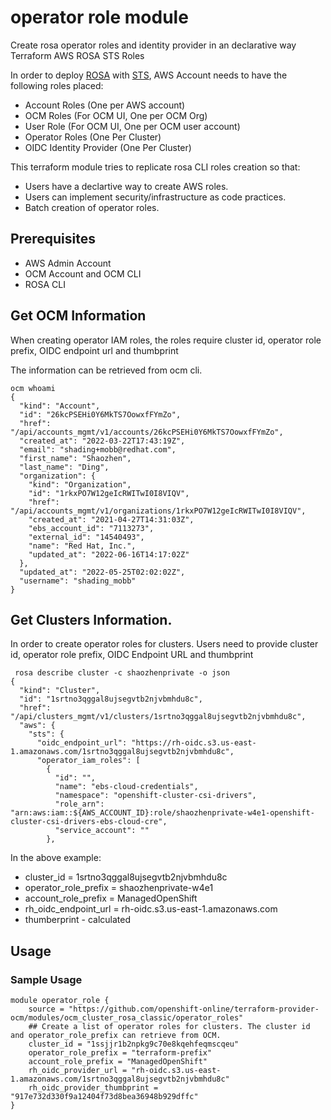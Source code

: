 # operator role module

Create rosa operator roles and identity provider in an declarative way
Terraform AWS ROSA STS Roles

In order to deploy [ROSA](https://docs.openshift.com/rosa/welcome/index.html) with [STS](https://docs.openshift.com/rosa/rosa_planning/rosa-sts-aws-prereqs.html), AWS Account needs to have the following roles placed:

* Account Roles (One per AWS account)
* OCM Roles (For OCM UI, One per OCM Org)
* User Role (For OCM UI, One per OCM user account)
* Operator Roles (One Per Cluster)
* OIDC Identity Provider (One Per Cluster)

This terraform module tries to replicate rosa CLI roles creation so that:

* Users have a declartive way to create AWS roles.
* Users can implement security/infrastructure as code practices.
* Batch creation of operator roles.

## Prerequisites

* AWS Admin Account
* OCM Account and OCM CLI
* ROSA CLI

## Get OCM Information

When creating operator IAM roles, the roles require cluster id, operator role prefix, OIDC endpoint url and thumbprint


The information can be retrieved from ocm cli.
```
ocm whoami
{
  "kind": "Account",
  "id": "26kcPSEHi0Y6MkTS7OowxfFYmZo",
  "href": "/api/accounts_mgmt/v1/accounts/26kcPSEHi0Y6MkTS7OowxfFYmZo",
  "created_at": "2022-03-22T17:43:19Z",
  "email": "shading+mobb@redhat.com",
  "first_name": "Shaozhen",
  "last_name": "Ding",
  "organization": {
    "kind": "Organization",
    "id": "1rkxPO7W12geIcRWITwI0I8VIQV",
    "href": "/api/accounts_mgmt/v1/organizations/1rkxPO7W12geIcRWITwI0I8VIQV",
    "created_at": "2021-04-27T14:31:03Z",
    "ebs_account_id": "7113273",
    "external_id": "14540493",
    "name": "Red Hat, Inc.",
    "updated_at": "2022-06-16T14:17:02Z"
  },
  "updated_at": "2022-05-25T02:02:02Z",
  "username": "shading_mobb"
}
```

## Get Clusters Information.

In order to create operator roles for clusters. Users need to provide cluster id, operator role prefix, OIDC Endpoint URL and thumbprint

```
 rosa describe cluster -c shaozhenprivate -o json
{
  "kind": "Cluster",
  "id": "1srtno3qggal8ujsegvtb2njvbmhdu8c",
  "href": "/api/clusters_mgmt/v1/clusters/1srtno3qggal8ujsegvtb2njvbmhdu8c",
  "aws": {
    "sts": {
      "oidc_endpoint_url": "https://rh-oidc.s3.us-east-1.amazonaws.com/1srtno3qggal8ujsegvtb2njvbmhdu8c",
      "operator_iam_roles": [
        {
          "id": "",
          "name": "ebs-cloud-credentials",
          "namespace": "openshift-cluster-csi-drivers",
          "role_arn": "arn:aws:iam::${AWS_ACCOUNT_ID}:role/shaozhenprivate-w4e1-openshift-cluster-csi-drivers-ebs-cloud-cre",
          "service_account": ""
        },
```

In the above example:

* cluster_id =  1srtno3qggal8ujsegvtb2njvbmhdu8c
* operator_role_prefix = shaozhenprivate-w4e1
* account_role_prefix = ManagedOpenShift
* rh_oidc_endpoint_url = rh-oidc.s3.us-east-1.amazonaws.com
* thumberprint - calculated 

## Usage

### Sample Usage

```
module operator_role {
    source = "https://github.com/openshift-online/terraform-provider-ocm/modules/ocm_cluster_rosa_classic/operator_roles"
    ## Create a list of operator roles for clusters. The cluster id and operator_role_prefix can retrieve from OCM.
    cluster_id = "1ssjjr1b2npkg9c70e8kqehfeqmscqeu"
    operator_role_prefix = "terraform-prefix"
    account_role_prefix = "ManagedOpenShift"
    rh_oidc_provider_url = "rh-oidc.s3.us-east-1.amazonaws.com/1srtno3qggal8ujsegvtb2njvbmhdu8c" 
    rh_oidc_provider_thumbprint = "917e732d330f9a12404f73d8bea36948b929dffc"
}
```
